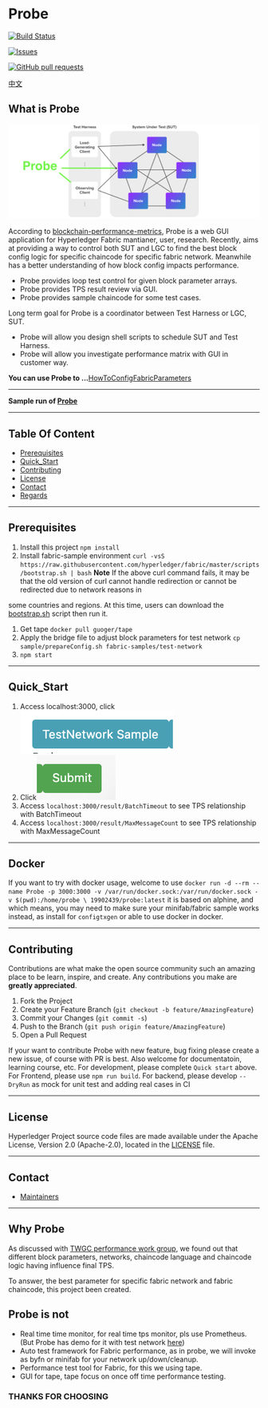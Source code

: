 # Probe

[![Build Status](https://dev.azure.com/yy19902439/yy19902439/_apis/build/status/SamYuan1990.Probe?branchName=main)](https://dev.azure.com/yy19902439/yy19902439/_build/latest?definitionId=8&branchName=main)

[![Issues](https://img.shields.io/github/issues/SamYuan1990/Probe?color=0088ff)](https://github.com/SamYuan1990/Probe/issues)

[![GitHub pull requests](https://img.shields.io/github/issues-pr/SamYuan1990/Probe?color=0088ff)](https://github.com/SamYuan1990/Probe/pulls)

[中文](README_ZH.MD)


## What is Probe

![Probe](/doc/Probe.png)

According to [blockchain-performance-metrics](https://www.hyperledger.org/learn/publications/blockchain-performance-metrics), Probe is a web GUI application for Hyperledger Fabric mantianer, user, research. Recently, aims at providing a way to control both SUT and LGC to find the best block config logic for specific chaincode for specific fabric network. Meanwhile has a better understanding of how block config impacts performance.

- Probe provides loop test control for given block parameter arrays.
- Probe provides TPS result review via GUI.
- Probe provides sample chaincode for some test cases.

Long term goal for Probe is a coordinator between Test Harness or LGC, SUT.

- Probe will allow you design shell scripts to schedule SUT and Test Harness.
- Probe will allow you investigate performance matrix with GUI in customer way.

**You can use Probe to ...**[HowToConfigFabricParameters](doc/HowToConfigFabricParameters.md)

---
**Sample run of [Probe](https://www.bilibili.com/video/BV1Kz4y1179L)**

---

## Table Of Content

* [Prerequisites](#prerequisites)
* [Quick_Start](#Quick_Start)
* [Contributing](#contributing)
* [License](#license)
* [Contact](#contact)
* [Regards](#thanks-for-choosing)

---
## Prerequisites
1. Install this project `npm install`
1. Install fabric-sample environment
`curl -vsS https://raw.githubusercontent.com/hyperledger/fabric/master/scripts/bootstrap.sh | bash`
**Note**
If the above curl command fails, it may be that the old version of curl cannot handle redirection or cannot be redirected due to network reasons in

some countries and regions. At this time, users can download the [bootstrap.sh](https://raw.githubusercontent.com/hyperledger/fabric/master/scripts/bootstrap.sh) script then run it.
1. Get tape `docker pull guoger/tape`
1. Apply the bridge file to adjust block parameters for test network `cp sample/prepareConfig.sh fabric-samples/test-network`
1. `npm start`

---

## Quick_Start

1. Access localhost:3000, click ![TestNetworkSample](doc/quick_sample.png)
1. Click![submit](doc/quicksample2.png)
1. Access `localhost:3000/result/BatchTimeout` to see TPS relationship with BatchTimeout
1. Access `localhost:3000/result/MaxMessageCount` to see TPS relationship with MaxMessageCount

--- 

## Docker
If you want to try with docker usage, welcome to use
`docker run -d --rm --name Probe -p 3000:3000 -v /var/run/docker.sock:/var/run/docker.sock -v $(pwd):/home/probe \
  19902439/probe:latest`
it is based on alphine, and which means, you may need to make sure your minifab/fabric sample works instead, as install for `configtxgen` or able to use docker in docker.

---
## Contributing
Contributions are what make the open source community such an amazing place to be learn, inspire, and create. Any contributions you make are **greatly appreciated**.

1. Fork the Project
2. Create your Feature Branch (`git checkout -b feature/AmazingFeature`)
3. Commit your Changes (`git commit -s`)
4. Push to the Branch (`git push origin feature/AmazingFeature`)
5. Open a Pull Request

If your want to contribute Probe with new feature, bug fixing please create a new issue, of course with PR is best.
Also welcome for documentatoin, learning course, etc.
For development, please complete `Quick start` above.
For Frontend, please use `npm run build`.
For backend, please develop `--DryRun` as mock for unit test and adding real cases in CI

---
## License
Hyperledger Project source code files are made available under the Apache License, Version 2.0 (Apache-2.0), located in the [LICENSE](LICENSE) file.

---
## Contact

* [Maintainers](MAINTAINERS.md)

---

## Why Probe

As discussed with [TWGC performance work group](https://github.com/Hyperledger-TWGC/fabric-performance-wiki), we found out that different block parameters, networks, chaincode language and chaincode logic having influence final TPS.

To answer, the best parameter for specific fabric network and fabric chaincode, this project been created.

## Probe is not

- Real time time monitor, for real time tps monitor, pls use Prometheus. (But Probe has demo for it with test network [here](https://www.bilibili.com/video/BV1x54y1x78Z))
- Auto test framework for Fabric performance, as in probe, we will invoke as byfn or minifab for your network up/down/cleanup.
- Performance test tool for Fabric, for this we using tape.
- GUI for tape, tape focus on once off time performance testing.


### THANKS FOR CHOOSING

